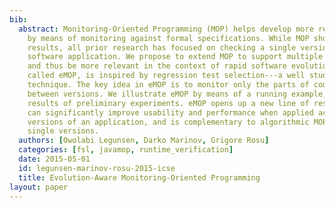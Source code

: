 ```yaml
---
bib:
  abstract: Monitoring-Oriented Programming (MOP) helps develop more reliable software
    by means of monitoring against formal specifications. While MOP showed promising
    results, all prior research has focused on checking a single version of a target
    software application. We propose to extend MOP to support multiple software versions
    and thus be more relevant in the context of rapid software evolution. Our approach,
    called eMOP, is inspired by regression test selection---a well studied, evolution-centered
    technique. The key idea in eMOP is to monitor only the parts of code that changed
    between versions. We illustrate eMOP by means of a running example, and show the
    results of preliminary experiments. eMOP opens up a new line of research on MOP---it
    can significantly improve usability and performance when applied across multiple
    versions of an application, and is complementary to algorithmic MOP advances on
    single versions.
  authors: [Owolabi Legunsen, Darko Marinov, Grigore Rosu]
  categories: [fsl, javamop, runtime_verification]
  date: 2015-05-01
  id: legunsen-marinov-rosu-2015-icse
  title: Evolution-Aware Monitoring-Oriented Programming
layout: paper
---
```

